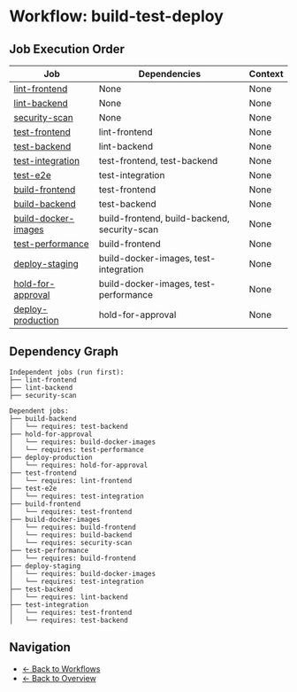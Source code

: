 # Workflow: build-test-deploy

## Job Execution Order

| Job | Dependencies | Context |
|-----|--------------|----------|
| [lint-frontend](../jobs/lint-frontend.md) | None | None |
| [lint-backend](../jobs/lint-backend.md) | None | None |
| [security-scan](../jobs/security-scan.md) | None | None |
| [test-frontend](../jobs/test-frontend.md) | lint-frontend | None |
| [test-backend](../jobs/test-backend.md) | lint-backend | None |
| [test-integration](../jobs/test-integration.md) | test-frontend, test-backend | None |
| [test-e2e](../jobs/test-e2e.md) | test-integration | None |
| [build-frontend](../jobs/build-frontend.md) | test-frontend | None |
| [build-backend](../jobs/build-backend.md) | test-backend | None |
| [build-docker-images](../jobs/build-docker-images.md) | build-frontend, build-backend, security-scan | None |
| [test-performance](../jobs/test-performance.md) | build-frontend | None |
| [deploy-staging](../jobs/deploy-staging.md) | build-docker-images, test-integration | None |
| [hold-for-approval](../jobs/hold-for-approval.md) | build-docker-images, test-performance | None |
| [deploy-production](../jobs/deploy-production.md) | hold-for-approval | None |

## Dependency Graph

```
Independent jobs (run first):
├── lint-frontend
├── lint-backend
├── security-scan

Dependent jobs:
├── build-backend
│   └── requires: test-backend
├── hold-for-approval
│   └── requires: build-docker-images
│   └── requires: test-performance
├── deploy-production
│   └── requires: hold-for-approval
├── test-frontend
│   └── requires: lint-frontend
├── test-e2e
│   └── requires: test-integration
├── build-frontend
│   └── requires: test-frontend
├── build-docker-images
│   └── requires: build-frontend
│   └── requires: build-backend
│   └── requires: security-scan
├── test-performance
│   └── requires: build-frontend
├── deploy-staging
│   └── requires: build-docker-images
│   └── requires: test-integration
├── test-backend
│   └── requires: lint-backend
├── test-integration
│   └── requires: test-frontend
│   └── requires: test-backend
```

## Navigation

- [← Back to Workflows](../summaries/workflows.md)
- [← Back to Overview](../README.md)
